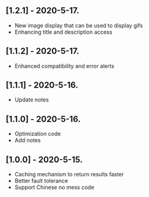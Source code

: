 ## [1.2.1] - 2020-5-17.

-   New image display that can be used to display gifs
-   Enhancing title and description access

## [1.1.2] - 2020-5-17.

-   Enhanced compatibility and error alerts

## [1.1.1] - 2020-5-16.

-   Update notes

## [1.1.0] - 2020-5-16.

-   Optimization code
-   Add notes

## [1.0.0] - 2020-5-15.

-   Caching mechanism to return results faster
-   Better fault tolerance
-   Support Chinese no mess code
